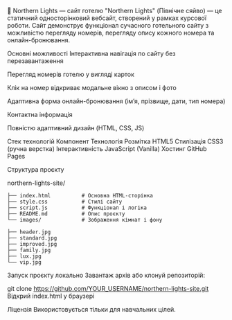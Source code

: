 🏨 Northern Lights — сайт готелю
"Northern Lights" (Північне сяйво) — це статичний односторінковий вебсайт, створений у рамках курсової роботи. Сайт демонструє функціонал сучасного готельного сайту з можливістю перегляду номерів, перегляду опису кожного номера та онлайн-бронювання.



 Основні можливості
Інтерактивна навігація по сайту без перезавантаження

Перегляд номерів готелю у вигляді карток

Клік на номер відкриває модальне вікно з описом і фото

Адаптивна форма онлайн-бронювання (ім’я, прізвище, дати, тип номера)

Контактна інформація

Повністю адаптивний дизайн (HTML, CSS, JS)

 Стек технологій
Компонент	Технологія
Розмітка	HTML5
Стилізація	CSS3 (ручна верстка)
Інтерактивність	JavaScript (Vanilla)
Хостинг	GitHub Pages

 Структура проєкту
 
northern-lights-site/

    ├── index.html          # Основна HTML-сторінка
    ├── style.css           # Стилі сайту
    ├── script.js           # Функціонал і логіка
    ├── README.md           # Опис проєкту
    └── images/             # Зображення кімнат і фону

    ├── header.jpg
    ├── standard.jpg
    ├── improved.jpg
    ├── family.jpg
    ├── lux.jpg
    └── vip.jpg

 Запуск проєкту локально
Завантаж архів або клонуй репозиторій:


git clone https://github.com/YOUR_USERNAME/northern-lights-site.git
Відкрий index.html у браузері

 Ліцензія
Використовується тільки для навчальних цілей.

